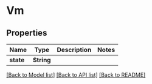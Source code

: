 # Vm

## Properties

Name | Type | Description | Notes
------------ | ------------- | ------------- | -------------
**state** | **String** |  | 

[[Back to Model list]](../README.md#documentation-for-models) [[Back to API list]](../README.md#documentation-for-api-endpoints) [[Back to README]](../README.md)


